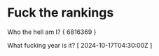 # Fuck the rankings

Who the hell am I?
{ 6816369 }

What fucking year is it?
[ 2024-10-17T04:30:00Z ]
